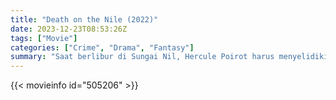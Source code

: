 ```yaml
---
title: "Death on the Nile (2022)"
date: 2023-12-23T08:53:26Z
tags: ["Movie"]
categories: ["Crime", "Drama", "Fantasy"]
summary: "Saat berlibur di Sungai Nil, Hercule Poirot harus menyelidiki pembunuhan seorang pewaris muda."
---
```




<mux-player stream-type="on-demand"
src="https://kp3d-my.sharepoint.com/personal/ryoo_kp3d_onmicrosoft_com/_layouts/15/download.aspx?share=EboQzuZ0lQ9On5EkFPH4LnYB5XK9v13GyT-i8VIOoqzmBQ" prefer-playback="mse" controls>

</mux-player>


{{< movieinfo id="505206" >}}

<script src="https://cdn.jsdelivr.net/npm/@mux/mux-player"></script>

 <script type="application/ld+json ">
{
"@context": "https://schema.org/",
"@type": "VideoObject",
"name": "Death on the Nile",
"contentUrl": "https://stream.mux.com/GWItXbBuKUwbACBG02COt7R1gNcrfqw5PavWx4Zuk3uU.m3u8",
"thumbnailUrl": "https://www.themoviedb.org/t/p/original/83DLsYzmXvzMFMxOzbdw2ChuDH8.jpg?width=314&fit_mode=preserve&time=25",
"uploadDate": "2023-10-29T08:51:45Z",
}

</script>